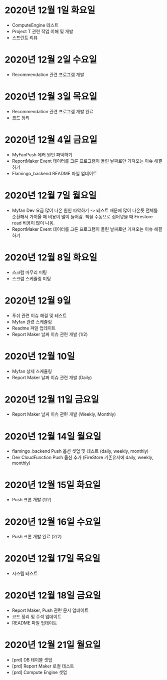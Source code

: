
# 2020년 12월 1일 화요일

- ComputeEngine 테스트 
- Project T 관련 작업 이해 및 개발
- 스프린트 리뷰 

# 2020년 12월 2일 수요일

- Recommendation 관련 프로그램 개발 

# 2020년 12월 3일 목요일

- Recommendation 관련 프로그램 개발 완료
- 코드 정리 

# 2020년 12월 4일 금요일

- MyFanPush 에러 원인 파악하기 
- ReportMaker Event 데이터를 크론 프로그램이 돌린 날짜로만 가져오는 이슈 해결하기 
- Flamingo_backend README 파일 업데이트 

# 2020년 12월 7일 월요일 

- Myfan Dev 요금 많이 나온 원인 파악하기  -> 테스트 때문에 많이 나온듯 전체를 순환해서 가져올 때 비용이 많이 들어감. 
책을 수동으로 집어넣을 때 Firestore read 비용이 많이 나옴.
- ReportMaker Event 데이터를 크론 프로그램이 돌린 날짜로만 가져오는 이슈 해결하기 

# 2020년 12월 8일 화요일 

- 스크럼 마무리 미팅
- 스크럼 스케쥴링 미팅 

# 2020년 12월 9일 

- 푸쉬 관련 이슈 해결 및 테스트 
- Myfan 관련 스케쥴링
- Readme 파일 업데이트 
- Report Maker 날짜 이슈 관련 개발 (1/2) 

# 2020년 12월 10일 

- Myfan 상세 스케쥴링
- Report Maker 날짜 이슈 관련 개발 (Daily)

# 2020년 12월 11일 금요일  
 
- Report Maker 날짜 이슈 관련 개발 (Weekly, Monthly)
 
 # 2020년 12월 14일 월요일
 
- flamingo_backend Push 옵션 셋업 및 테스트 (daily, weekly, monthly)
- Dev CloudFunction Push 옵션 추가 (FireStore 기존유저에 daily, weekly, monthly)
 
# 2020년 12월 15일 화요일

- Push 크론 개발 (1/2)

# 2020년 12월 16일 수요일

- Push 크론 개발 완료 (2/2)

# 2020년 12월 17일 목요일

- 시스템 테스트 

# 2020년 12월 18일 금요일 

- Report Maker, Push 관련 문서 업데이트
- 코드 정리 및 주석 업데이트
- README 파일 업데이트

# 2020년 12월 21일 월요일

- [prd] DB 테이블 셋업
- [prd] Report Maker 로컬 테스트
- [prd] Compute Engine 셋업
